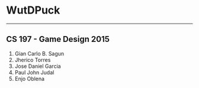 # WutDPuck
---
## CS 197 - Game Design 2015
1. Gian Carlo B. Sagun
2. Jherico Torres
3. Jose Daniel Garcia
4. Paul John Judal
5. Enjo Oblena

